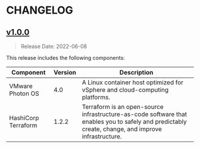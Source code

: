 # CHANGELOG

## [v1.0.0](https://github.com/tenthrtyam/container-terraform/releases/tag/v1.0.0)

> Release Date: 2022-06-08

This release includes the following components:

Component | Version | Description
---------|----------|----------
VMware Photon OS | 4.0 | A Linux container host optimized for vSphere and cloud-computing platforms.
HashiCorp Terraform | 1.2.2 | Terraform is an open-source infrastructure-as-code software that enables you to safely and predictably create, change, and improve infrastructure.
